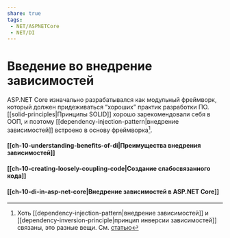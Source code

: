 ```yaml
---
share: true
tags:
 - NET/ASPNETCore
 - NET/DI
---
```

# Введение во внедрение зависимостей
ASP.NET Core изначально разрабатывался как модульный фреймворк, который должен придеживаться “хороших” практик разработки ПО. [[solid-principles|Принципы SOLID]] хорошо зарекомендовали себя в ООП, и поэтому [[dependency-injection-pattern|внедрение зависимостей]] встроено в основу фреймворка[^1].

#### [[ch-10-understanding-benefits-of-di|Преимущества внедрения зависимостей]]
#### [[ch-10-creating-loosely-coupling-code|Создание слабосвязанного кода]]
#### [[ch-10-di-in-asp-net-core|Внедрение зависимостей в ASP.NET Core]]


[^1]: Хоть [[dependency-injection-pattern|внедрение зависимостей]] и [[dependency-inversion-principle|принцип инверсии зависимостей]] связаны, это разные вещи. См. [статью](https://lostechies.com/derickbailey/2011/09/22/dependency-injection-is-not-the-same-as-the-dependency-inversion-principle/) 
